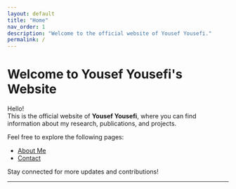```yaml
---
layout: default
title: "Home"
nav_order: 1
description: "Welcome to the official website of Yousef Yousefi."
permalink: /
---
```


# Welcome to Yousef Yousefi's Website

Hello!  
This is the official website of **Yousef Yousefi**, where you can find information about my research, publications, and projects.

Feel free to explore the following pages:

- [About Me](about)
- [Contact](contact)

Stay connected for more updates and contributions!

---
